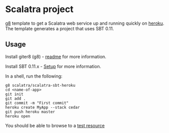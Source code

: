 # Scalatra project

[g8](http://github.com/n8han/giter8) template to get a Scalatra web service up and running quickly on [heroku](http://www.heroku.com). The template generates a project that uses SBT 0.11.

## Usage

Install giter8 (g8) - [readme](http://github.com/n8han/giter8#readme) for more information.

Install SBT 0.11.x - [Setup](https://github.com/harrah/xsbt/wiki/Setup) for more information.

In a shell, run the following:

    g8 scalatra/scalatra-sbt-heroku
    cd <name-of-app>
    git init
    git add .
    git commit -m "First commit"
    heroku create MyApp --stack cedar
    git push heroku master
    heroku open
    
You should be able to browse to a [test resource](http://localhost:8080/)

